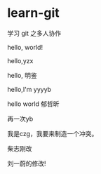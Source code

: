 # learn-git
学习 git 之多人协作

hello, world!

hello,yzx

hello, 明鉴

hello,I'm yyyyb

hello world 郁哲昕

再一次yb

我是czg，我要来制造一个冲突。

柴志刚改

刘一蔚的修改!